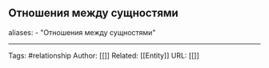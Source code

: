 ## Отношения между сущностями
aliases: 
	- "Отношения между сущностями"



---
Tags: #relationship
Author: [[]]
Related: [[Entity]]
URL: [[]]